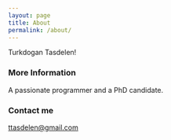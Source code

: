 ```yaml
---
layout: page
title: About
permalink: /about/
---
```


Turkdogan Tasdelen!

### More Information

A passionate programmer and a PhD candidate.

### Contact me

[ttasdelen@gmail.com](mailto:ttasdelen@gmail.com)